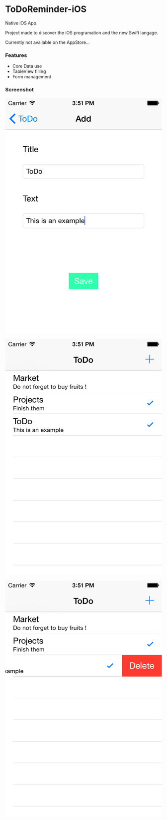 # ToDoReminder-iOS
Native iOS App.

Project made to discover the iOS programation and the new Swift langage.

Currently not available on the AppStore...

### Features

* Core Data use
* TableView filling
* Form management

### Screenshot

<p align="center">
  <img src="https://raw.githubusercontent.com/mspegagne/ToDoReminder-iOS/master/Screenshots/iOS%20Simulator%20Screen%20Shot%207%20avr.%202015%2015.51.11.png" alt="Screenshot"/>
</p>
<p align="center">
  <img src="https://raw.githubusercontent.com/mspegagne/ToDoReminder-iOS/master/Screenshots/iOS%20Simulator%20Screen%20Shot%207%20avr.%202015%2015.51.40.png" alt="Screenshot"/>
</p>
<p align="center">
  <img src="https://raw.githubusercontent.com/mspegagne/ToDoReminder-iOS/master/Screenshots/iOS%20Simulator%20Screen%20Shot%207%20avr.%202015%2015.51.46.png" alt="Screenshot"/>
</p>
